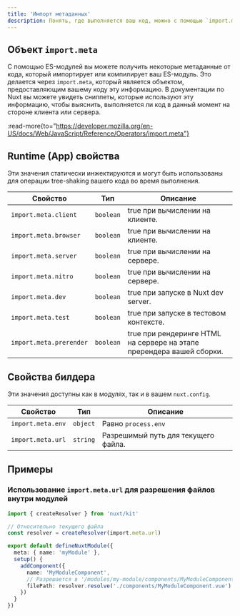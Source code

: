 ```yaml
---
title: 'Импорт метаданных'
description: Понять, где выполняется ваш код, можно с помощью `import.meta`.
---
```


## Объект `import.meta`

С помощью ES-модулей вы можете получить некоторые метаданные от кода, который импортирует или компилирует ваш ES-модуль.
Это делается через `import.meta`, который является объектом, предоставляющим вашему коду эту информацию.
В документации по Nuxt вы можете увидеть сниппеты, которые используют эту информацию, чтобы выяснить, выполняется ли код в данный момент на стороне клиента или сервера.

:read-more{to="https://developer.mozilla.org/en-US/docs/Web/JavaScript/Reference/Operators/import.meta"}

## Runtime (App) свойства

Эти значения статически инжектируются и могут быть использованы для операции tree-shaking вашего кода во время выполнения.

Свойство                | Тип       | Описание
------------------------|-----------|----------------------------------------------------------------------
`import.meta.client`    | `boolean` | true при вычислении на клиенте.
`import.meta.browser`   | `boolean` | true при вычислении на клиенте.
`import.meta.server`    | `boolean` | true при вычислении на сервере.
`import.meta.nitro`     | `boolean` | true при вычислении на сервере.
`import.meta.dev`       | `boolean` | true при запуске в Nuxt dev server.
`import.meta.test`      | `boolean` | true при запуске в тестовом контексте.
`import.meta.prerender` | `boolean` | true при рендеринге HTML на сервере на этапе пререндера вашей сборки.

## Свойства билдера

Эти значения доступны как в модулях, так и в вашем `nuxt.config`.

Свойство          | Тип      | Описание
------------------|----------|------------------------------------
`import.meta.env` | `object` | Равно `process.env`
`import.meta.url` | `string` | Разрешимый путь для текущего файла.

## Примеры

### Использование `import.meta.url` для разрешения файлов внутри модулей

```ts [modules/my-module/index.ts]
import { createResolver } from 'nuxt/kit'

// Относительно текущего файла
const resolver = createResolver(import.meta.url)

export default defineNuxtModule({
  meta: { name: 'myModule' },
  setup() {
    addComponent({
      name: 'MyModuleComponent',
      // Разрешается в '/modules/my-module/components/MyModuleComponent.vue'
      filePath: resolver.resolve('./components/MyModuleComponent.vue')
    })
  }
})
```
